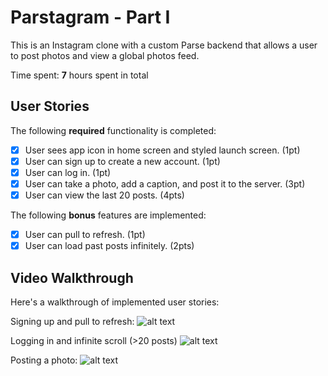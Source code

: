 # Parstagram - Part I

This is an Instagram clone with a custom Parse backend that allows a user to post photos and view a global photos feed.

Time spent: **7** hours spent in total

## User Stories

The following **required** functionality is completed:

- [x] User sees app icon in home screen and styled launch screen. (1pt)
- [x] User can sign up to create a new account. (1pt)
- [x] User can log in. (1pt)
- [x] User can take a photo, add a caption, and post it to the server. (3pt)
- [x] User can view the last 20 posts. (4pts)

The following **bonus** features are implemented:

- [x] User can pull to refresh. (1pt)
- [x] User can load past posts infinitely. (2pts)

## Video Walkthrough

Here's a walkthrough of implemented user stories:

Signing up and pull to refresh:
![alt text](https://github.com/nicholas-palermo/Parstagram/blob/8e281373ce2efe34e20bf144774252507a261294/Parstagram_Signup_PullToRefresh.gif)

Logging in and infinite scroll (>20 posts)
![alt text](https://github.com/nicholas-palermo/Parstagram/blob/8e281373ce2efe34e20bf144774252507a261294/Parstagram_SignIn_InfiniteScroll20+Photos.gif)

Posting a photo:
![alt text](https://github.com/nicholas-palermo/Parstagram/blob/8e281373ce2efe34e20bf144774252507a261294/Parstagram_PostAPhoto.gif)

